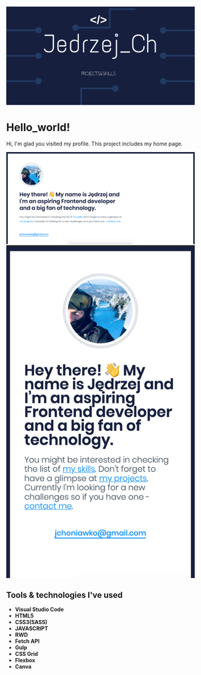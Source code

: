![page cover](assets/img/cover.png)

# Hello_world!

Hi, I'm glad you visited my profile. This project includes my home page.

![page screenshot](github/scr1.png)
![page screenshot](github/scr2.png)

## Tools & technologies I've used
- **Visual Studio Code**
- **HTML5**
- **CSS3(SASS)**
- **JAVASCRIPT**
- **RWD**
- **Fetch API**
- **Gulp**
- **CSS Grid**
- **Flexbox**
- **Canva**

